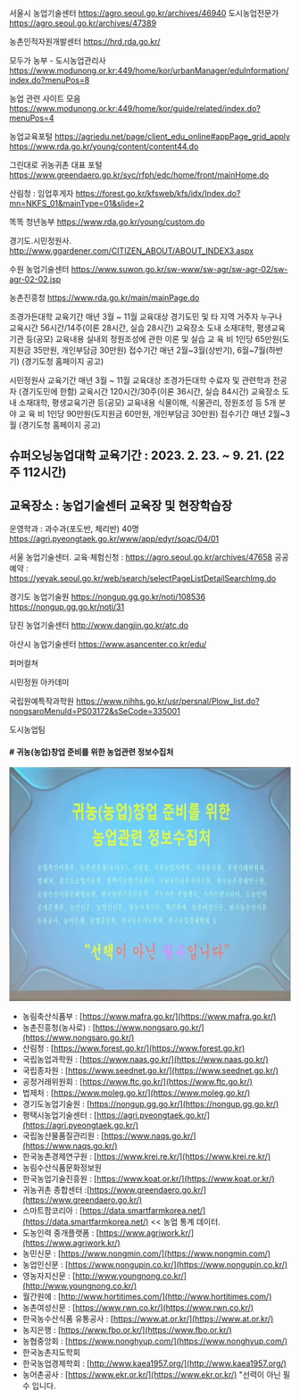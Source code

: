 서울시 농업기술센터
https://agro.seoul.go.kr/archives/46940
도시농업전문가
https://agro.seoul.go.kr/archives/47389

농촌인적자원개발센터
https://hrd.rda.go.kr/

모두가 농부 - 도시농업관리사
https://www.modunong.or.kr:449/home/kor/urbanManager/eduInformation/index.do?menuPos=8

농업 관련 사이트 모음
https://www.modunong.or.kr:449/home/kor/guide/related/index.do?menuPos=4

농업교육포털
https://agriedu.net/page/client_edu_online#appPage_grid_apply
https://www.rda.go.kr/young/content/content44.do

그린대로 귀농귀촌 대표 포털
https://www.greendaero.go.kr/svc/rfph/edc/home/front/mainHome.do

산림청 : 임업후게자
https://forest.go.kr/kfsweb/kfs/idx/Index.do?mn=NKFS_01&mainType=01&slide=2

똑똑 청년농부
https://www.rda.go.kr/young/custom.do

경기도.시민정원사.
http://www.ggardener.com/CITIZEN_ABOUT/ABOUT_INDEX3.aspx

수원 농업기술센터
https://www.suwon.go.kr/sw-www/sw-agr/sw-agr-02/sw-agr-02-02.jsp

농촌진흥청
https://www.rda.go.kr/main/mainPage.do

조경가든대학
교육기간	매년 3월 ~ 11월
교육대상	경기도민 및 타 지역 거주자 누구나
교육시간	56시간/14주(이론 28시간, 실습 28시간)
교육장소	도내 소재대학, 평생교육기관 등(공모)
교육내용	실내외 정원조성에 관한 이론 및 실습
교 육 비	1인당 65만원(도지원금 35만원, 개인부담금 30만원)
접수기간	매년 2월~3월(상반기), 6월~7월(하반기) (경기도청 홈페이지 공고)

시민정원사
교육기간	매년 3월 ~ 11월
교육대상	조경가든대학 수료자 및 관련학과 전공자 (경기도민에 한함)
교육시간	120시간/30주(이론 36시간, 실습 84시간)
교육장소	도내 소재대학, 평생교육기관 등(공모)
교육내용	식물이해, 식물관리, 정원조성 등 5개 분야
교 육 비	1인당 90만원(도지원금 60만원, 개인부담금 30만원)
접수기간	매년 2월~3월 (경기도청 홈페이지 공고)



슈퍼오닝농업대학 
교육기간 : 2023. 2. 23. ~ 9. 21. (22주 112시간)
-
교육장소 : 농업기술센터 교육장 및 현장학습장
-
운영학과 : 과수과(포도반, 체리반) 40명
https://agri.pyeongtaek.go.kr/www/app/edyr/soac/04/01


서울 농업기술센터.
교육·체험신청 : https://agro.seoul.go.kr/archives/47658
공공 예약 : https://yeyak.seoul.go.kr/web/search/selectPageListDetailSearchImg.do

경기도 농업기술원
https://nongup.gg.go.kr/noti/108536
https://nongup.gg.go.kr/noti/31

당진 농업기술센터
http://www.dangjin.go.kr/atc.do

아산시 농업기술센터
https://www.asancenter.co.kr/edu/


퍼머컬쳐

시민정원 아카데미


국립원예특작과학원
https://www.nihhs.go.kr/usr/persnal/Plow_list.do?nongsaroMenuId=PS03172&sSeCode=335001

도시농업팀

#### # 귀농(농업)창업 준비를 위한 농업관련 정보수집처
![](귀농(농업)창업%20준비를%20위한%20농업관련%20정보수집처.jpeg)
  - 농림축산식품부 : [https://www.mafra.go.kr/](https://www.mafra.go.kr/)
  - 농촌진흥청(농사로) : [https://www.nongsaro.go.kr/](https://www.nongsaro.go.kr/)
  - 산림청 : [https://www.forest.go.kr/](https://www.forest.go.kr)
  - 국립농업과학원 : [https://www.naas.go.kr/](https://www.naas.go.kr/)
  - 국립종자원 : [https://www.seednet.go.kr/](https://www.seednet.go.kr/)
  - 공정거래위원회 : [https://www.ftc.go.kr/](https://www.ftc.go.kr/)
  - 법제처 : [https://www.moleg.go.kr/](https://www.moleg.go.kr/)
  - 경기도농업기술원 : [https://nongup.gg.go.kr/](https://nongup.gg.go.kr/)
  - 평택시농업기술센터 : [https://agri.pyeongtaek.go.kr/](https://agri.pyeongtaek.go.kr/)
  - 국립농산물품질관리원 : [https://www.naqs.go.kr/](https://www.naqs.go.kr/)
  - 한국농촌경제연구원 : [https://www.krei.re.kr/](https://www.krei.re.kr/)
  - 농림수산식품문화정보원
  - 한국농업기술진흥원 : [https://www.koat.or.kr/](https://www.koat.or.kr/)
  - 귀농귀촌 종합센터 :[https://www.greendaero.go.kr/](https://www.greendaero.go.kr/)
  - 스마트팜코리아 : [https://data.smartfarmkorea.net/](https://data.smartfarmkorea.net/) << 농업 통계 데이터.
  - 도농인력 중개플랫폼 : [https://www.agriwork.kr/](https://www.agriwork.kr/)
  - 농민신문 : [https://www.nongmin.com/](https://www.nongmin.com/)
  - 농업인신문 : [https://www.nongupin.co.kr/](https://www.nongupin.co.kr/)
  - 영농자지신문 : [http://www.youngnong.co.kr/](http://www.youngnong.co.kr/)
  - 월간원에 : [http://www.hortitimes.com/](http://www.hortitimes.com/)
  - 농촌여성신문 : [https://www.rwn.co.kr/](https://www.rwn.co.kr/)
  - 한국농수산식품 유통공사 : [https://www.at.or.kr/](https://www.at.or.kr/)
  - 농지은행 : [https://www.fbo.or.kr/](https://www.fbo.or.kr/)
  - 농협중앙회 : [https://www.nonghyup.com/](https://www.nonghyup.com/)
  - 한국농촌지도학회
  - 한국농업경제학회 : [http://www.kaea1957.org/](http://www.kaea1957.org/)
  - 농어촌공사 : [https://www.ekr.or.kr/](https://www.ekr.or.kr/)
"선력이 아닌 필수 입니다.

